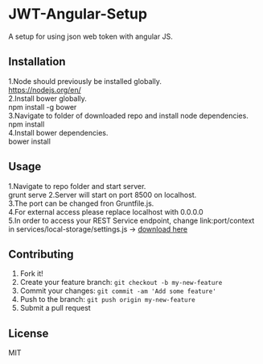 # JWT-Angular-Setup
A setup for using json web token with angular JS. 

## Installation
1.Node should previously be installed globally.  
  https://nodejs.org/en/  
2.Install bower globally.  
  npm install -g bower  
3.Navigate to folder of downloaded repo and install node dependencies.  
  npm install    
4.Install bower dependencies.  
  bower install  

## Usage

1.Navigate to repo folder and start server.  
  grunt serve
2.Server will start on port 8500 on localhost.  
3.The port can be changed fron Gruntfile.js.  
4.For external access please replace localhost with 0.0.0.0  
5.In order to access your REST Service endpoint, change link:port/context in services/local-storage/settings.js -> [download here](https://github.com/stefanBusnita/JWT-Spring-Security)

## Contributing

1. Fork it!
2. Create your feature branch: `git checkout -b my-new-feature`
3. Commit your changes: `git commit -am 'Add some feature'`
4. Push to the branch: `git push origin my-new-feature`
5. Submit a pull request

## License

MIT

